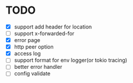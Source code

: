 # TODO

- [x] support add header for location
- [ ] support x-forwarded-for
- [x] error page
- [x] http peer option
- [x] access log
- [ ] support format for env logger(or tokio tracing)
- [ ] better error handler
- [ ] config validate
